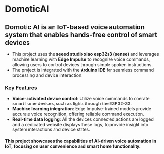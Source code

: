# DomoticAI
## Domotic AI is an IoT-based voice automation system that enables hands-free control of smart devices
* This project uses the **seeed studio xiao esp32s3 (sense)** and leverages machine learning with **Edge Impulse** to recognize voice commands, allowing users to control devices through simple spoken instructions.
* The project is integrated with the **Arduino IDE** for seamless command processing and device interaction.
### Key Features
* **Voice-activated device control**: Utilize voice commands to operate smart home devices, such as lights
  through the ESP32-S3.
* **Machine learning integration**: Edge Impulse-trained models provide accurate voice recognition, offering 
  reliable command execution.
* **Real-time data logging**: All the devices connected,actions  are logged and a dedicated website displays these logs, to provide 
  insight into system interactions and device states.

  
#### This project showcases the capabilities of AI-driven voice automation in IoT, focusing on user convenience and smart home functionality.
